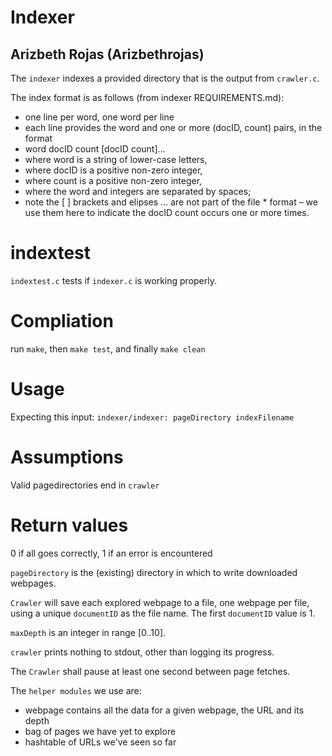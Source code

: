 # Indexer
## Arizbeth Rojas (Arizbethrojas)

The `indexer` indexes a provided directory that is the output from `crawler.c`. 

The index format is as follows (from indexer REQUIREMENTS.md): 
*   one line per word, one word per line
*   each line provides the word and one or more (docID, count) pairs, in the format
*   word docID count [docID count]...
*   where word is a string of lower-case letters,
*   where docID is a positive non-zero integer,
*   where count is a positive non-zero integer,
*   where the word and integers are separated by spaces;
*   note the [ ] brackets and elipses ... are not part of the file *    format – we use them here to indicate the docID count occurs one or more times.


# indextest

`indextest.c` tests if `indexer.c` is working properly. 

# Compliation

run `make`, then `make test`, and finally `make clean` 

# Usage 

Expecting this input: `indexer/indexer: pageDirectory indexFilename`

# Assumptions

Valid pagedirectories end in `crawler`

# Return values 

0 if all goes correctly, 1 if an error is encountered








`pageDirectory` is the (existing) directory in which to write downloaded webpages.

`Crawler` will save each explored webpage to a file, one webpage per file, using a unique `documentID` as the file name. The first `documentID` value is 1. 

`maxDepth` is an integer in range [0..10].

`crawler` prints nothing to stdout, other than logging its progress. 

The `Crawler` shall pause at least one second between page fetches.

The `helper modules` we use are: 
*   webpage contains all the data for a given webpage, the URL and its depth 
*   bag of pages we have yet to explore
*   hashtable of URLs we've seen so far

